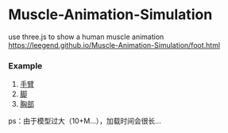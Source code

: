 Muscle-Animation-Simulation
===========================

use three.js to show a human muscle animation
https://leegend.github.io/Muscle-Animation-Simulation/foot.html
### Example
1.  [手臂](https://Richardengle.github.io/Muscle-Animation-Simulation/foot.html)
2.  [脚](https://github.com/Richardengle/Muscle-Animation-Simulation/blob/gh-pages/foot.html)
3.  [胸部](https://github.com/Richardengle/Muscle-Animation-Simulation/blob/gh-pages/chest.html)

ps：由于模型过大（10+M...），加载时间会很长...
